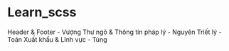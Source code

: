 # Learn_scss

Header & Footer - Vượng
Thư ngỏ & Thông tin pháp lý - Nguyên
Triết lý - Toán
Xuất khẩu & Lĩnh vực - Tùng
